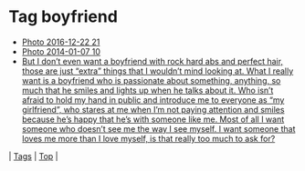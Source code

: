 <!--
title: Tag boyfriend
date: 2020-06-28T15:26:58.844Z
tags:
-->
# Tag boyfriend

 * [Photo 2016-12-22 21](154821206704.md)
 * [Photo 2014-01-07 10](72543179413.md)
 * [But I don’t even want a boyfriend with rock hard abs and perfect hair, those are just “extra” things that I wouldn’t mind looking at. What I really want is a boyfriend who is passionate about something, anything, so much that he smiles and lights up when he talks about it. Who isn’t afraid to hold my hand in public and introduce me to everyone as “my girlfriend”, who stares at me when I’m not paying attention and smiles because he’s happy that he’s with someone like me. Most of all I want someone who doesn’t see me the way I see myself. I want someone that loves me more than I love myself, is that really too much to ask for?](80669515789.md)

| [Tags](tags.md) | [Top](index.md) |
